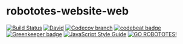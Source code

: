 # robototes-website-web

[![Build Status](https://semaphoreci.com/api/v1/robototes/robototes-website-web/branches/master/shields_badge.svg)](https://semaphoreci.com/robototes/robototes-website-web)
[![David](https://img.shields.io/david/robototes/robototes-website-web.svg)](https://david-dm.org/robototes/robototes-website-web#info=dependencies)
[![Codecov branch](https://img.shields.io/codecov/c/github/robototes/robototes-website-web/master.svg)](https://codecov.io/gh/robototes/robototes-website-web/branches/master)
[![codebeat badge](https://codebeat.co/badges/7c12c784-1a30-4914-b0d3-cc5470655b9a)](https://codebeat.co/projects/github-com-robototes-robototes-website-web-master)
[![Greenkeeper badge](https://img.shields.io/badge/greenkeeper-enabled-brightgreen.svg)](https://greenkeeper.io/)
[![JavaScript Style Guide](https://img.shields.io/badge/code_style-standard-brightgreen.svg)](https://standardjs.com)
[![GO ROBOTOTES!](https://img.shields.io/badge/GO-ROBOTOTES!-brightred.svg)](https://www.robototes.com)
